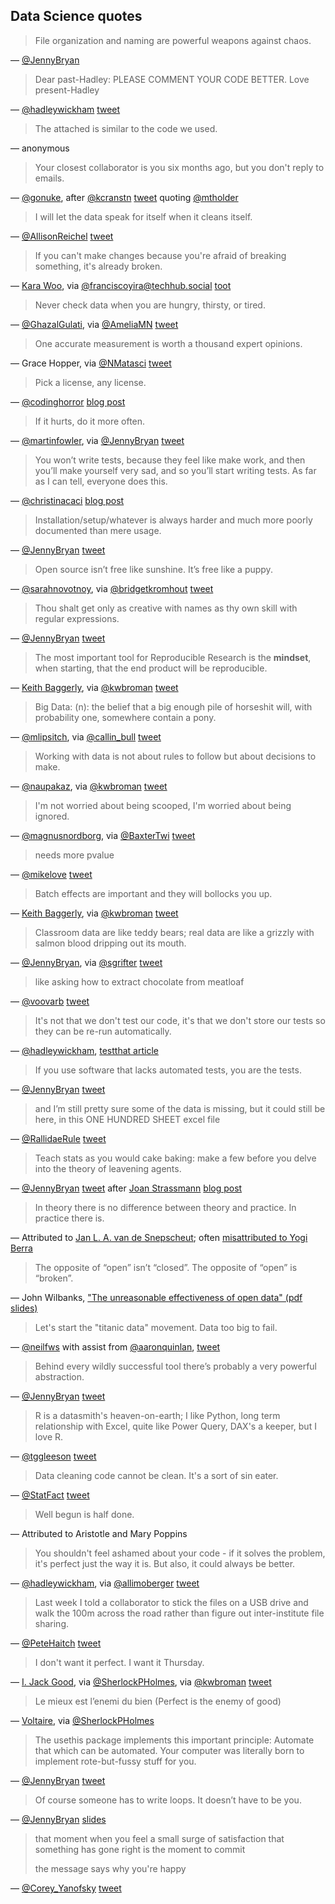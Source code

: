 ## Data Science quotes

> File organization and naming are powerful weapons against chaos.

— [@JennyBryan](https://twitter.com/jennybryan)



> Dear past-Hadley: PLEASE COMMENT YOUR CODE BETTER. Love present-Hadley

— [@hadleywickham](https://twitter.com/hadleywickham)
[tweet](https://twitter.com/hadleywickham/status/718203628528349184)



> The attached is similar to the code we used.

— anonymous



> Your closest collaborator is you six months ago, but you don't reply
> to emails.

— [@gonuke](https://twitter.com/gonuke), after [@kcranstn](https://twitter.com/kcranstn)
[tweet](https://bit.ly/motivate_git) quoting [@mtholder](https://twitter.com/mtholder)



> I will let the data speak for itself when it cleans itself.

— [@AllisonReichel](https://twitter.com/AllisonReichel)
[tweet](https://twitter.com/AllisonReichel/status/1350107719236247558)



> If you can't make changes because you're afraid of breaking
> something, it's already broken.

— [Kara Woo](https://karawoo.com), via
[@franciscoyira@techhub.social](https://techhub.social/@franciscoyira)
[toot](https://techhub.social/@franciscoyira/111270237587716071)



> Never check data when you are hungry, thirsty, or tired.

— [@GhazalGulati](https://twitter.com/GhazalGulati), via
[@AmeliaMN](https://twitter.com/AmeliaMN/)
[tweet](https://twitter.com/AmeliaMN/status/1357861551575871494)



> One accurate measurement is worth a thousand expert opinions.

— Grace Hopper, via [@NMatasci](https://twitter.com/nmatasci)
[tweet](https://twitter.com/nmatasci/status/1443272288413966337)



> Pick a license, any license.

— [@codinghorror](https://twitter.com/codinghorror)
[blog post](https://blog.codinghorror.com/pick-a-license-any-license/)



> If it hurts, do it more often.

— [@martinfowler](https://twitter.com/martinfowler), via
[@JennyBryan](https://twitter.com/jennybryan)
[tweet](https://twitter.com/JennyBryan/status/1087795259872927744)



> You won’t write tests, because they feel like make work, and then
> you’ll make yourself very sad, and so you’ll start writing tests. As
> far as I can tell, everyone does
> this.

— [@christinacaci](https://twitter.com/christinacaci)
[blog post](http://christinacacioppo.com/blog/build-products)



> Installation/setup/whatever is always harder and much more poorly
> documented than mere usage.

— [@JennyBryan](https://twitter.com/jennybryan)
[tweet](https://twitter.com/JennyBryan/status/699462966282858500)



> Open source isn’t free like sunshine. It’s free like a puppy.

— [@sarahnovotnoy](https://twitter.com/sarahnovotnoy), via
[@bridgetkromhout](https://twitter.com/bridgetkromhout)
[tweet](https://twitter.com/bridgetkromhout/status/1019985983171846144)



> Thou shalt get only as creative with names as thy own skill with
> regular expressions.

— [@JennyBryan](https://twitter.com/jennybryan)
[tweet](https://twitter.com/JennyBryan/status/807805087544328192)



> The most important tool for Reproducible Research is the **mindset**,
> when starting, that the end product will be reproducible.

— [Keith Baggerly](http://odin.mdacc.tmc.edu/~kabaggerly/), via
[@kwbroman](https://twitter.com/kwbroman)
[tweet](https://twitter.com/kwbroman/status/667735926915731457)



> Big Data: (n): the belief that a big enough pile of horseshit will,
> with probability one, somewhere contain a pony.

— [@mlipsitch](https://twitter.com/mlipsitch),
  via [@callin_bull](https://twitter.com/callin_bull)
  [tweet](https://twitter.com/callin_bull/status/831663695813963776)



> Working with data is not about rules to follow but about decisions
> to make.

— [@naupakaz](https://twitter.com/naupakaz), via
  [@kwbroman](https://twitter.com/kwbroman)
  [tweet](https://twitter.com/kwbroman/status/686562071853547520)



> I'm not worried about being scooped, I'm worried about being
> ignored.

— [@magnusnordborg](https://twitter.com/magnusnordborg), via
  [@BaxterTwi](https://twitter.com/BaxterTwi)
  [tweet](https://twitter.com/BaxterTwi/status/887280515593756672)



> needs more pvalue

— [@mikelove](https://twitter.com/mikelove)
[tweet](https://twitter.com/mikelove/status/667809435557826560)



> Batch effects are important and they will bollocks you up.

— [Keith Baggerly](http://odin.mdacc.tmc.edu/~kabaggerly/), via
[@kwbroman](https://twitter.com/kwbroman)
[tweet](https://twitter.com/kwbroman/status/667745704488529921)



> Classroom data are like teddy bears; real data are like a grizzly
> with salmon blood dripping out its mouth.

— [@JennyBryan](https://twitter.com/jennybryan),
via [@sgrifter](https://twitter.com/sgrifter)
[tweet](https://twitter.com/sgrifter/status/631150829165113344)



> like asking how to extract chocolate from meatloaf

— [@voovarb](https://twitter.com/voovarb)
[tweet](https://twitter.com/Voovarb/status/626805028808970240)



> It's not that we don't test our code, it's that we don't store our
  tests so they can be re-run automatically.

— [@hadleywickham](https://twitter.com/hadleywickham),
[testthat article](http://journal.r-project.org/archive/2011-1/RJournal_2011-1_Wickham.pdf)



> If you use software that lacks automated tests, you are the tests.

— [@JennyBryan](https://twitter.com/jennybryan)
[tweet](https://twitter.com/jennybryan/status/1043307291909316609)



> and I’m still pretty sure some of the data is missing, but it could
> still be here, in this ONE HUNDRED SHEET excel file

— [@RallidaeRule](https://mobile.twitter.com/RallidaeRule)
[tweet](https://mobile.twitter.com/rallidaerule/status/572922098617741312)



> Teach stats as you would cake baking: make a few before you delve
> into the theory of leavening agents.

— [@JennyBryan](https://twitter.com/JennyBryan) [tweet](https://twitter.com/JennyBryan/status/634754961801351168) after
[Joan Strassmann](https://sociobiology.wordpress.com/author/goodbyehouston/)
[blog post](https://sociobiology.wordpress.com/2015/08/13/teach-statistics-the-same-way-you-teach-baking-a-chocolate-cake/)



> In theory there is no difference between theory and practice. In practice there is.

— Attributed to [Jan L. A. van de Snepscheut](https://en.wikiquote.org/wiki/Jan_L._A._van_de_Snepscheut);
   often [misattributed to Yogi Berra](https://en.wikiquote.org/wiki/Yogi_Berra)



> The opposite of “open” isn’t “closed”. The opposite of “open” is
  “broken”.

— John Wilbanks, ["The unreasonable effectiveness of open data" (pdf slides)](https://dspace.library.colostate.edu/bitstream/handle/10217/81403/CI_Days_2010_Wilbanks.pdf)



> Let's start the "titanic data" movement. Data too big to fail.

— [@neilfws](https://twitter.com/neilfws) with assist from [@aaronquinlan](https://twitter.com/aaronquinlan),
[tweet](https://twitter.com/neilfws/status/588533319135985665)



> Behind every wildly successful tool there’s probably a very powerful abstraction.

— [@JennyBryan](https://twitter.com/jennybryan)
[tweet](https://twitter.com/JennyBryan/status/631241695464534016)



> R is a datasmith's heaven-on-earth; I like Python, long term relationship with Excel, quite like Power Query, DAX's a keeper, but I love R.

— [@tggleeson](https://twitter.com/tggleeson)
[tweet](https://twitter.com/tggleeson/status/591013073542062081)



> Data cleaning code cannot be clean. It's a sort of sin eater.

— [@StatFact](https://twitter.com/StatFact)
[tweet](https://twitter.com/StatFact/status/492753200190341120)



> Well begun is half done.

— Attributed to Aristotle and Mary Poppins



> You shouldn't feel ashamed about your code - if it solves the
> problem, it's perfect just the way it is. But also, it could always
> be better.

— [@hadleywickham](https://twitter.com/hadleywickham),
via [@allimoberger](https://twitter.com/allimoberger)
[tweet](https://twitter.com/allimoberger/status/1085268564821585921)



> Last week I told a collaborator to stick the files on a USB drive
> and walk the 100m across the road rather than figure out
> inter-institute file sharing.

— [@PeteHaitch](https://twitter.com/PeteHaitch)
[tweet](https://twitter.com/PeteHaitch/status/1095948744510517250)



> I don't want it perfect. I want it Thursday.

— [I. Jack Good](https://en.wikipedia.org/wiki/I._J._Good),
via [@SherlockPHolmes](https://twitter.com/SherlockPHolmes),
via [@kwbroman](https://twitter.com/kwbroman)
[tweet](https://twitter.com/kwbroman/status/1097170822475800576)



> Le mieux est l’enemi du bien
> (Perfect is the enemy of good)

— [Voltaire](https://en.m.wikipedia.org/wiki/Perfect_is_the_enemy_of_good),
via [@SherlockPHolmes](https://twitter.com/SherlockPHolmes)



> The usethis package implements this important principle: Automate that which can be automated. Your computer was literally born to implement rote-but-fussy stuff for you.

— [@JennyBryan](https://twitter.com/jennybryan)
[tweet](https://twitter.com/JennyBryan/status/935562495816753153)



> Of course someone has to write loops. It doesn’t have to be you.

— [@JennyBryan](https://twitter.com/jennybryan)
[slides](https://speakerdeck.com/jennybc/row-oriented-workflows-in-r-with-the-tidyverse?slide=16)



> that moment when you feel a small surge of satisfaction that something has gone right is the moment to commit
>
> the message says why you're happy

— [@Corey_Yanofsky](https://twitter.com/Corey_Yanofsky)
[tweet](https://twitter.com/Corey_Yanofsky/status/1159064471811366914?s=20)
